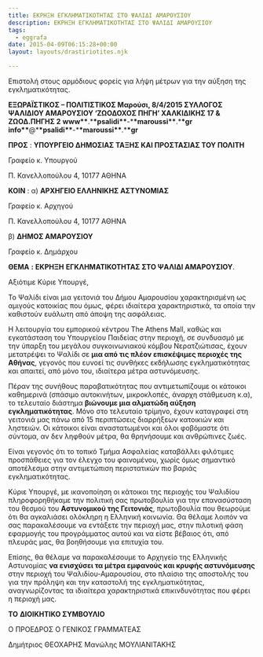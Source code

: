 ```yaml
---
title: ΕΚΡΗΞΗ ΕΓΚΛΗΜΑΤΙΚΟΤΗΤΑΣ ΣΤΟ ΨΑΛΙΔΙ ΑΜΑΡΟΥΣΙΟΥ
description: ΕΚΡΗΞΗ ΕΓΚΛΗΜΑΤΙΚΟΤΗΤΑΣ ΣΤΟ ΨΑΛΙΔΙ ΑΜΑΡΟΥΣΙΟΥ
tags:
  - eggrafa
date: 2015-04-09T06:15:28+00:00
layout: layouts/drastiriotites.njk

---
```


Επιστολή στους αρμόδιους φορείς για λήψη μέτρων για την αύξηση της εγκληματικότητας.

<!-- excerpt -->

**ΕΞΩΡΑΪΣΤΙΚΟΣ – ΠΟΛΙΤΙΣΤΙΚΟΣ Μαρούσι, 8/4/2015 ΣΥΛΛΟΓΟΣ ΨΑΛΙΔΙΟΥ ΑΜΑΡΟΥΣΙΟΥ ‘ΖΩΟΔΟΧΟΣ ΠΗΓΗ’ ΧΑΛΚΙΔΙΚΗΣ 17 &amp; ΖΩΟΔ.ΠΗΓΗΣ 2** **www\*\***.\***\*psalidi\*\***-\***\*maroussi\*\***.\***\*gr** **info\*\***@\***\*psalidi\*\***-\***\*maroussi\*\***.\***\*gr**

**ΠΡΟΣ** : **ΥΠΟΥΡΓΕΙΟ ΔΗΜΟΣΙΑΣ ΤΑΞΗΣ ΚΑΙ ΠΡΟΣΤΑΣΙΑΣ ΤΟΥ ΠΟΛΙΤΗ**

Γραφείο κ. Υπουργού

Π. Κανελλοπούλου 4, 10177 ΑΘΗΝΑ

**ΚΟΙΝ** : α) **ΑΡΧΗΓΕΙΟ ΕΛΛΗΝΙΚΗΣ ΑΣΤΥΝΟΜΙΑΣ**

Γραφείο κ. Αρχηγού

Π. Κανελλοπούλου 4, 10177 ΑΘΗΝΑ

β) **ΔΗΜΟΣ ΑΜΑΡΟΥΣΙΟΥ**

Γραφείο κ. Δημάρχου

**ΘΕΜΑ** **:** **ΕΚΡΗΞΗ** **ΕΓΚΛΗΜΑΤΙΚΟΤΗΤΑΣ ΣΤΟ ΨΑΛΙΔΙ ΑΜΑΡΟΥΣΙΟΥ**.

Αξιότιμε Κύριε Υπουργέ,

Το Ψαλίδι είναι μια γειτονιά του Δήμου Αμαρουσίου χαρακτηρισμένη ως αμιγούς κατοικίας που όμως, φέρει ιδιαίτερα χαρακτηριστικά, τα οποία την καθιστούν ευάλωτη από άποψη της ασφάλειας.

Η λειτουργία του εμπορικού κέντρου The Athens Mall, καθώς και εγκατάσταση του Υπουργείου Παιδείας στην περιοχή, σε συνδυασμό με την ύπαρξη του μεγάλου συγκοινωνιακού κόμβου Νερατζιώτισας, έχουν μετατρέψει το Ψαλίδι σε **μια από τις πλέον επισκέψιμες περιοχές της Αθήνας**, γεγονός που ευνοεί τις συνθήκες εκδήλωσης εγκληματικότητας και απαιτεί, από μόνο του, ιδιαίτερα μέτρα αστυνόμευσης.

Πέραν της συνήθους παραβατικότητας που αντιμετωπίζουμε οι κάτοικοι καθημερινά (σπάσιμο αυτοκινήτων, μικροκλοπές, άναρχη στάθμευση κ.α), το τελευταίο διάστημα **βιώνουμε μια αλματώδη αύξηση εγκληματικότητας**. Μόνο στο τελευταίο τρίμηνο, έχουν καταγραφεί στη γειτονιά μας πάνω από 15 περιπτώσεις διαρρήξεων κατοικιών και ληστειών. Οι κάτοικοι είναι αναστατωμένοι και όλοι φοβόμαστε ότι σύντομα, αν δεν ληφθούν μέτρα, θα θρηνήσουμε και ανθρώπινες ζωές.

Είναι γεγονός ότι το τοπικό Τμήμα Ασφαλείας καταβάλλει φιλότιμες προσπάθειες για τον έλεγχο του φαινομένου, χωρίς όμως σημαντικό αποτέλεσμα στην αντιμετώπιση περιστατικών πιο βαριάς εγκληματικότητας.

Κύριε Υπουργέ, με ικανοποίηση οι κάτοικοι της περιοχής του Ψαλιδίου πληροφορηθήκαμε την πολιτική σας πρωτοβουλία για την επανασύσταση του θεσμού του **Αστυνομικού της Γειτονιάς**, πρωτοβουλία που θεωρούμε ότι θα αγκαλιάσει ολόκληρη η Ελληνική κοινωνία. Θα θέλαμε λοιπόν να σας παρακαλέσουμε να εντάξετε την περιοχή μας, στην πιλοτική φάση εφαρμογής του προγράμματος αυτού και να είστε βέβαιος ότι, από πλευράς μας, θα βοηθήσουμε για επιτυχία του.

Επίσης, θα θέλαμε να παρακαλέσουμε το Αρχηγείο της Ελληνικής Αστυνομίας **να ενισχύσει τα μέτρα εμφανούς και κρυφής αστυνόμευσης** στην περιοχή του Ψαλιδίου-Αμαρουσίου, στο πλαίσιο της αποστολής του για την πρόληψη και την καταστολή της εγκληματικότητας, αναγνωρίζοντας τα ιδιαίτερα χαρακτηριστικά επικινδυνότητας που φέρει η περιοχή μας.

**TO** **ΔΙΟΙΚΗΤΙΚΟ ΣΥΜΒΟΥΛΙΟ**

Ο ΠΡΟΕΔΡΟΣ Ο ΓΕΝΙΚΟΣ ΓΡΑΜΜΑΤΕΑΣ

Δημήτριος ΘΕΟΧΑΡΗΣ Μανώλης ΜΟΥΛΙΑΝΙΤΑΚΗΣ
